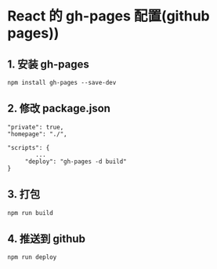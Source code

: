 # React 的 gh-pages 配置(github pages))

## 1. 安装 gh-pages

```shell
npm install gh-pages --save-dev
```

## 2. 修改 package.json

```shell
"private": true,
"homepage": "./",

"scripts": {
        ...
     "deploy": "gh-pages -d build"
}
```

## 3. 打包

```shell
npm run build
```

## 4. 推送到 github

```shell
npm run deploy
```
